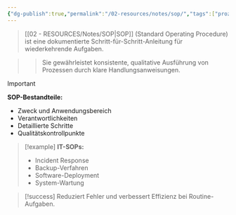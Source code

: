 ```yaml
---
{"dg-publish":true,"permalink":"/02-resources/notes/sop/","tags":["prozesse/standardisierung","qualitaetsmanagement/verfahren"],"noteIcon":"","updated":"2025-10-29T12:59:10.327+01:00"}
---
```



>[[02 - RESOURCES/Notes/SOP\|SOP]] (Standard Operating Procedure) ist eine dokumentierte Schritt-für-Schritt-Anleitung für wiederkehrende Aufgaben.

>>Sie gewährleistet konsistente, qualitative Ausführung von Prozessen durch klare Handlungsanweisungen.

>[!important] 
>**SOP-Bestandteile:**
>- Zweck und Anwendungsbereich
>- Verantwortlichkeiten
>- Detaillierte Schritte
>- Qualitätskontrollpunkte

>[!example] 
>**IT-SOPs:**
>- Incident Response
>- Backup-Verfahren
>- Software-Deployment
>- System-Wartung

>[!success] 
>Reduziert Fehler und verbessert Effizienz bei Routine-Aufgaben.